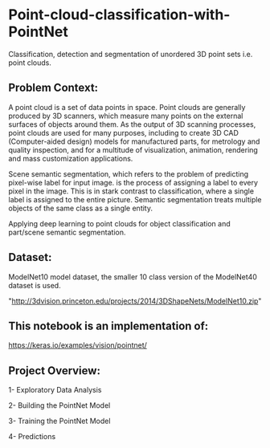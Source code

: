 # Point-cloud-classification-with-PointNet

Classification, detection and segmentation of unordered 3D point sets i.e. point clouds.

## Problem Context:

A point cloud is a set of data points in space. Point clouds are generally produced by 3D scanners, which measure many points on the external surfaces of objects around them. As the output of 3D scanning processes, point clouds are used for many purposes, including to create 3D CAD (Computer-aided design) models for manufactured parts, for metrology and quality inspection, and for a multitude of visualization, animation, rendering and mass customization applications.

Scene semantic segmentation, which refers to the problem of predicting pixel-wise label for input image. is the process of assigning a label to every pixel in the image. This is in stark contrast to classification, where a single label is assigned to the entire picture. Semantic segmentation treats multiple objects of the same class as a single entity.

Applying deep learning to point clouds for object classification and part/scene semantic segmentation.

## Dataset:

ModelNet10 model dataset, the smaller 10 class version of the ModelNet40 dataset is used.

"http://3dvision.princeton.edu/projects/2014/3DShapeNets/ModelNet10.zip"

## This notebook is an implementation of:

https://keras.io/examples/vision/pointnet/

## Project Overview:

1- Exploratory Data Analysis

2- Building the PointNet Model

3- Training the PointNet Model

4- Predictions

